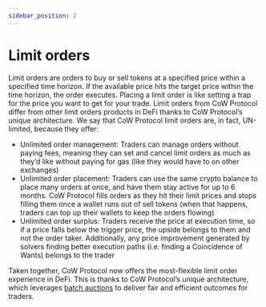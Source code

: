 ```yaml
---
sidebar_position: 2
---
```


# Limit orders

Limit orders are orders to buy or sell tokens at a specified price within a specified time horizon. If the available price hits the target price within the time horizon, the order executes. Placing a limit order is like setting a trap for the price you want to get for your trade. Limit orders from CoW Protocol differ from other limit orders products in DeFi thanks to CoW Protocol’s unique architecture. We say that CoW Protocol limit orders are, in fact, UN-limited, because they offer:

* Unlimited order management: Traders can manage orders without paying fees, meaning they can set and cancel limit orders as much as they’d like without paying for gas (like they would have to on other exchanges)
* Unlimited order placement: Traders can use the same crypto balance to place many orders at once, and have them stay active for up to 6 months. CoW Protocol fills orders as they hit their limit prices and stops filling them once a wallet runs out of sell tokens (when that happens, traders can top up their wallets to keep the orders flowing)
* Unlimited order surplus: Traders receive the price at execution time, so if a price falls below the trigger price, the upside belongs to them and not the order taker. Additionally, any price improvement generated by solvers finding better execution paths (i.e. finding a Coincidence of Wants) belongs to the trader

Taken together, CoW Protocol now offers the most-flexible limit order experience in DeFi. This is thanks to CoW Protocol’s unique architecture, which leverages [batch auctions](../batch-auctions/why-batch-auctions) to deliver fair and efficient outcomes for traders.
